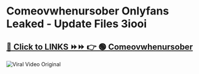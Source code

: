 
 # Comeovwhenursober Onlyfans Leaked - Update Files 3iooi

## <h2><a href="https://clipsfans.com/Comeovwhenursober&ref=git">🔗 Click to LINKS ⏩⏩ 👉 🟢 Comeovwhenursober </a></h2>

<a href="https://clipsfans.com/Comeovwhenursober&ref=git" rel="nofollow" data-target="animated-image.originalLink"><img src="https://i.ibb.co.com/xMMVF88/686577567.gif" alt="Viral Video Original" style="max-width: 100%; display: inline-block;" data-target="animated-image.originalImage"></a>


